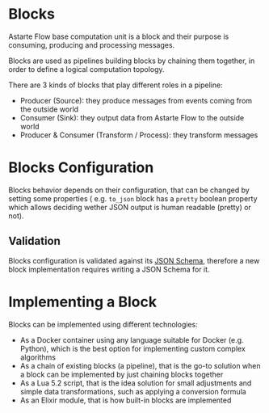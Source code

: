 # Blocks

Astarte Flow base computation unit is a block and their purpose is consuming, producing and
processing messages.

Blocks are used as pipelines building blocks by chaining them together, in order to define a
logical computation topology.

There are 3 kinds of blocks that play different roles in a pipeline:
* Producer (Source): they produce messages from events coming from the outside world
* Consumer (Sink): they output data from Astarte Flow to the outside world
* Producer & Consumer (Transform / Process): they transform messages

# Blocks Configuration

Blocks behavior depends on their configuration, that can be changed by setting some properties (
e.g. `to_json` block has a `pretty` boolean property which allows deciding wether JSON output is
human readable (pretty) or not).

## Validation

Blocks configuration is validated against its [JSON Schema](https://json-schema.org/), therefore a
new block implementation requires writing a JSON Schema for it.

# Implementing a Block

Blocks can be implemented using different technologies:
* As a Docker container using any language suitable for Docker (e.g. Python), which is the best
  option for implementing custom complex algorithms
* As a chain of existing blocks (a pipeline), that is the go-to solution when a block can be
  implemented by just chaining blocks together
* As a Lua 5.2 script, that is the idea solution for small adjustments and simple data
  transformations, such as applying a conversion formula
* As an Elixir module, that is how built-in blocks are implemented
